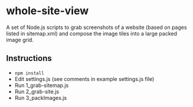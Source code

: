 # whole-site-view
A set of Node.js scripts to grab screenshots of a website (based on pages listed in sitemap.xml) and compose the image tiles into a large packed image grid.

## Instructions
* `npm install`
* Edit settings.js (see comments in example settings.js file)
* Run 1_grab-sitemap.js
* Run 2_grab-site.js
* Run 3_packImages.js